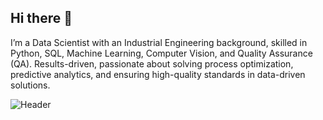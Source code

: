 ## Hi there 👋

I’m a Data Scientist with an Industrial Engineering background, skilled in Python, SQL, Machine Learning, Computer Vision, and Quality Assurance (QA). Results-driven, passionate about solving process optimization, predictive analytics, and ensuring high-quality standards in data-driven solutions.

![Header](https://media.istockphoto.com/id/1024770394/photo/texture-for-wood-and-wall-background-rough-smooth-designs.jpg?s=2048x2048&w=is&k=20&c=z5iKi1ov158K8mr7Woq-7pHNC5CE4nS2bBhBXoR0TJE=)
